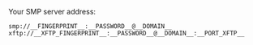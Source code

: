 Your SMP server address:

```
smp://__FINGERPRINT__:__PASSWORD__@__DOMAIN__
xftp://__XFTP_FINGERPRINT__:__PASSWORD__@__DOMAIN__:__PORT_XFTP__
```